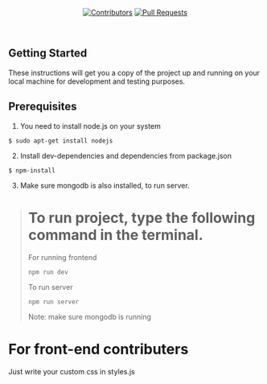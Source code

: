 <div align="center">

[![Contributors](https://img.shields.io/github/contributors/Anksus/Blogify?style=flat-square)](https://github.com/Anksus/Blogify/graphs/contributors)
[![Pull Requests](https://img.shields.io/github/issues-pr-closed/Anksus/Blogify?style=flat-square)](https://github.com/Anksus/Blogify/pulls)

</div>

<br />

## Getting Started

These instructions will get you a copy of the project up and running on your local machine for development and testing purposes.

## Prerequisites

1. You need to install node.js on your system

```
$ sudo apt-get install nodejs
```

2. Install dev-dependencies and dependencies from package.json

```
$ npm-install
```

3. Make sure mongodb is also installed, to run server.

> # To run project, type the following command in the terminal.
>
> For running frontend
>
> ```
> npm run dev
> ```
>
> To run server
>
> ```
> npm run server
> ```
>
> Note: make sure mongodb is running

# For front-end contributers

Just write your custom css in styles.js
